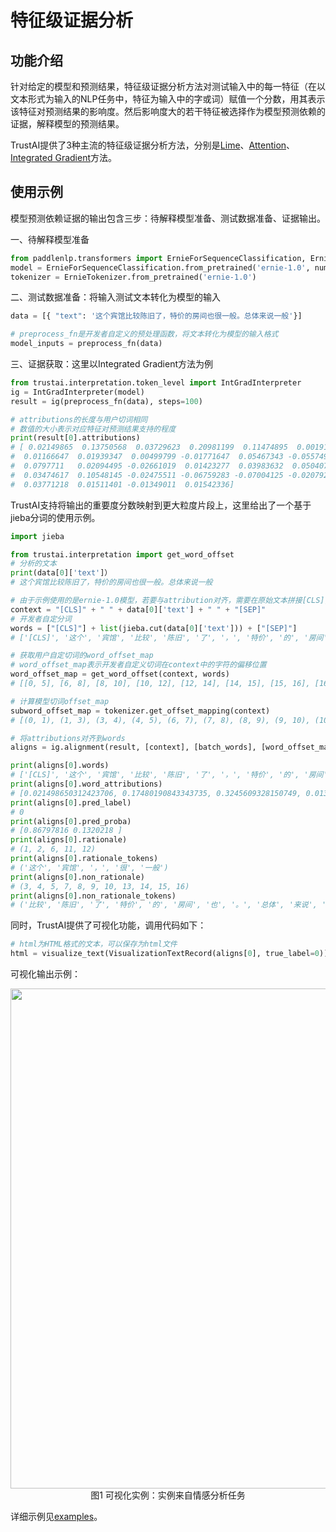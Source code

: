 # 特征级证据分析

## 功能介绍
针对给定的模型和预测结果，特征级证据分析方法对测试输入中的每一特征（在以文本形式为输入的NLP任务中，特征为输入中的字或词）赋值一个分数，用其表示该特征对预测结果的影响度。然后影响度大的若干特征被选择作为模型预测依赖的证据，解释模型的预测结果。

TrustAI提供了3种主流的特征级证据分析方法，分别是[Lime](https://arxiv.org/abs/1602.04938)、[Attention](https://arxiv.org/pdf/1902.10186.pdf)、[Integrated Gradient](https://arxiv.org/abs/1703.01365)方法。

## 使用示例
模型预测依赖证据的输出包含三步：待解释模型准备、测试数据准备、证据输出。

一、待解释模型准备
```python
from paddlenlp.transformers import ErnieForSequenceClassification, ErnieTokenizer
model = ErnieForSequenceClassification.from_pretrained('ernie-1.0', num_classes=2)
tokenizer = ErnieTokenizer.from_pretrained('ernie-1.0')
```

二、测试数据准备：将输入测试文本转化为模型的输入
```python
data = [{ "text": '这个宾馆比较陈旧了，特价的房间也很一般。总体来说一般'}]

# preprocess_fn是开发者自定义的预处理函数，将文本转化为模型的输入格式
model_inputs = preprocess_fn(data)
```

三、证据获取：这里以Integrated Gradient方法为例
```python
from trustai.interpretation.token_level import IntGradInterpreter
ig = IntGradInterpreter(model)
result = ig(preprocess_fn(data), steps=100)

# attributions的长度与用户切词相同
# 数值的大小表示对应特征对预测结果支持的程度
print(result[0].attributions)
# [ 0.02149865  0.13750568  0.03729623  0.20981199  0.11474895  0.00191162
#  0.01166647  0.01939347  0.00499799 -0.01771647  0.05467343 -0.05574901
#  0.0797711   0.02094495 -0.02661019  0.01423277  0.03983632  0.05040766
#  0.03474617  0.10548145 -0.02475511 -0.06759283 -0.07004125 -0.0207927
#  0.03771218  0.01511401 -0.01349011  0.01542336]
```


TrustAI支持将输出的重要度分数映射到更大粒度片段上，这里给出了一个基于jieba分词的使用示例。

```python
import jieba

from trustai.interpretation import get_word_offset
# 分析的文本
print(data[0]['text']）
# 这个宾馆比较陈旧了，特价的房间也很一般。总体来说一般

# 由于示例使用的是ernie-1.0模型，若要与attribution对齐，需要在原始文本拼接[CLS], [SEP]
context = "[CLS]" + " " + data[0]['text'] + " " + "[SEP]"
# 开发者自定分词
words = ["[CLS]"] + list(jieba.cut(data[0]['text'])) + ["[SEP]"]
# ['[CLS]', '这个', '宾馆', '比较', '陈旧', '了', '，', '特价', '的', '房间', '也', '很', '一般', '。', '总体', '来说', '一般', '[SEP]']

# 获取用户自定切词的word_offset_map
# word_offset_map表示开发者自定义切词在context中的字符的偏移位置
word_offset_map = get_word_offset(context, words)
# [[0, 5], [6, 8], [8, 10], [10, 12], [12, 14], [14, 15], [15, 16], [16, 18], [18, 19], [19, 21], [21, 22], [22, 23], [23, 25], [25, 26], [26, 28], [28, 30], [30, 32], [33, 38]]

# 计算模型切词offset_map
subword_offset_map = tokenizer.get_offset_mapping(context)
# [(0, 1), (1, 3), (3, 4), (4, 5), (6, 7), (7, 8), (8, 9), (9, 10), (10, 11), (11, 12), (12, 13), (13, 14), (14, 15), (15, 16), (16, 17), (17, 18), (18, 19), (19, 20), (20, 21), (21, 22), (22, 23), (23, 24), (24, 25), (25, 26), (26, 27), (27, 28), (28, 29), (29, 30), (30, 31), (31, 32), (33, 34), (34, 37), (37, 38)]

# 将attributions对齐到words
aligns = ig.alignment(result, [context], [batch_words], [word_offset_map], [subword_offset_map], special_tokens=["[CLS]", '[SEP]'])

print(aligns[0].words)
# ['[CLS]', '这个', '宾馆', '比较', '陈旧', '了', '，', '特价', '的', '房间', '也', '很', '一般', '。', '总体', '来说', '一般', '[SEP]']
print(aligns[0].word_attributions)
# [0.021498650312423706, 0.17480190843343735, 0.3245609328150749, 0.013578088022768497, 0.02439146302640438, -0.01771647110581398, 0.05467343330383301, 0.024022094905376434, 0.020944949239492416, -0.012377424165606499, 0.03983632102608681, 0.05040765926241875, 0.14022761583328247, -0.024755112826824188, -0.13763408362865448, 0.01691947504878044, 0.001623895950615406, 0.015423357486724854]
print(aligns[0].pred_label)
# 0
print(aligns[0].pred_proba)
# [0.86797816 0.1320218 ]
print(aligns[0].rationale)
# (1, 2, 6, 11, 12)
print(aligns[0].rationale_tokens)
# ('这个', '宾馆', '，', '很', '一般')
print(aligns[0].non_rationale)
# (3, 4, 5, 7, 8, 9, 10, 13, 14, 15, 16)
print(aligns[0].non_rationale_tokens)
# ('比较', '陈旧', '了', '特价', '的', '房间', '也', '。', '总体', '来说', '一般')

```

同时，TrustAI提供了可视化功能，调用代码如下：
```python
# html为HTML格式的文本，可以保存为html文件
html = visualize_text(VisualizationTextRecord(aligns[0], true_label=0))
```

可视化输出示例：
<p align="center">
<img align="center" src="../../../imgs/visual2.png", width=800><br>
图1 可视化实例：实例来自情感分析任务
</p>

详细示例见[examples](../../../examples/interpretation/token_level)。
